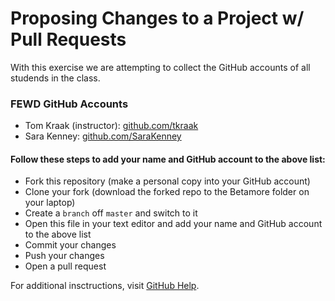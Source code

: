 # Proposing Changes to a Project w/ Pull Requests

With this exercise we are attempting to collect the GitHub accounts of all studends in the class.

### FEWD GitHub Accounts

  * Tom Kraak (instructor): [github.com/tkraak](https://github.com/tkraak)
  * Sara Kenney: [github.com/SaraKenney](https://github.com/SaraKenney)


#### Follow these steps to add your name and GitHub account to the above list:

  * Fork this repository (make a personal copy into your GitHub account)
  * Clone your fork (download the forked repo to the Betamore folder on your laptop)
  * Create a `branch` off `master` and switch to it
  * Open this file in your text editor and add your name and GitHub account to the above list
  * Commit your changes
  * Push your changes
  * Open a pull request

For additional insctructions, visit [GitHub Help](https://help.github.com/categories/collaborating-on-projects-using-pull-requests/).
